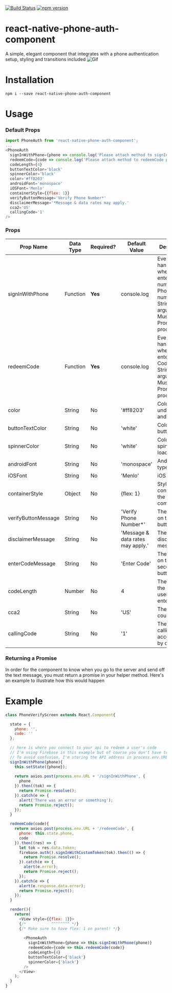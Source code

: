 [![Build Status](https://travis-ci.org/TylerStanish/react-native-phone-auth-component.svg?branch=master)](https://travis-ci.org/TylerStanish/react-native-phone-auth-component)
[![npm version](https://badge.fury.io/js/react-native-phone-auth-component.svg)](https://badge.fury.io/js/react-native-phone-auth-component)
# react-native-phone-auth-component
A simple, elegant component that integrates with a phone authentication setup, styling and transitions included
![Gif](https://media.giphy.com/media/3o751VB4V9nTENQAEg/giphy.gif)
# Installation
```npm i --save react-native-phone-auth-component```
# Usage
### Default Props
```javascript
import PhoneAuth from 'react-native-phone-auth-component';
...
<PhoneAuth
  signInWithPhone={phone => console.log('Please attach method to signInWithPhone prop')}
  redeemCode={code => console.log('Please attach method to redeemCode prop')}
  codeLength={4}
  buttonTextColor='black'
  spinnerColor='black'
  color='#ff8203'
  androidFont='monospace'
  iOSFont='Menlo'
  containerStyle={{flex: 1}}
  verifyButtonMessage='Verify Phone Number*'
  disclaimerMessage='*Message & data rates may apply.'
  cca2='US'
  callingCode='1'
/>
```
### Props
| Prop Name  | Data Type | Required? | Default Value | Description |
| ------------- | ------------- | ------------- | ------------- | ------------- |
| signInWithPhone  | Function  | **Yes** | console.log | Event handler when user enters phone number. Phone number as a String as first argument. Must return a Promise to proceed |
| redeemCode  | Function  | **Yes** | console.log | Event handler when user enters code. Code as a String as first argument. Must return a Promise to proceed |
| color  | String  | No | '#ff8203' | Color of text underline and buttons |
| buttonTextColor  | String  | No | 'white' | Color of button text |
| spinnerColor  | String  | No | 'white' | Color of the spinner when loading |
| androidFont  | String  | No | 'monospace' | Android font type |
| iOSFont  | String  | No | 'Menlo' | iOS font type |
| containerStyle  | Object  | No | {flex: 1} | Style of the container of the component |
| verifyButtonMessage  | String  | No | 'Verify Phone Number*' | The message on the first button |
| disclaimerMessage  | String  | No | 'Message & data rates may apply.' | The disclaimer message |
| enterCodeMessage  | String  | No | 'Enter Code' | The message on the second button |
| codeLength  | Number  | No | 4 | The length of the code the user will enter |
| cca2	| String | No | 'US' | The default country code |
| callingCode | String | No | '1' | The default calling code accompanied by cca2 |
### Returning a Promise
In order for the component to know when you go to the server and send off the text message, you must return a promise in your helper method. Here's an example to illustrate how this would happen

# Example
```javascript
class PhoneVerifyScreen extends React.Component{

  state = {
    phone: '',
    code: ''
  };

  // here is where you connect to your api to redeem a user's code
  // I'm using Firebase in this example but of course you don't have to
  // To avoid confusion, I'm storing the API address in process.env.URL. You don't have to do this
  signInWithPhone(phone){
    this.setState({phone});
    
    return axios.post(process.env.URL + '/signInWithPhone', {
      phone
    }).then((tok) => {
      return Promise.resolve();
    }).catch(e => {
      alert('There was an error or something');
      return Promise.reject();
    });
  }

  redeemCode(code){
    return axios.post(process.env.URL + '/redeemCode', {
      phone: this.state.phone,
      code
    }).then((res) => {
      let tok = res.data.token;
      firebase.auth().signInWithCustomToken(tok).then(() => {
        return Promise.resolve();
      }).catch(e => {
        alert(e.error);
        return Promise.reject();
      });
    }).catch(e => {
      alert(e.response.data.error);
      return Promise.reject();
    });
  }

  render(){
    return(
      <View style={{flex: 1}}>
      {/*           ^^^^^^^^ */}
      {/* Make sure to have flex: 1 on parent! */}
      
        <PhoneAuth
          signInWithPhone={phone => this.signInWithPhone(phone)}
          redeemCode={code => this.redeemCode(code)}
          codeLength={4}
          buttonTextColor={'black'}
          spinnerColor={'black'}
        />
      </View>
    );
  }
}
```
